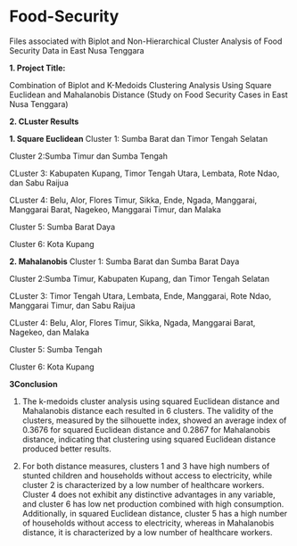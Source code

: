 # Food-Security
Files associated with Biplot and Non-Hierarchical Cluster Analysis of Food Security Data in East Nusa Tenggara

**1. Project Title:**

Combination of Biplot and K-Medoids Clustering Analysis Using Square Euclidean and Mahalanobis Distance (Study on Food Security Cases in East Nusa Tenggara)

**2. CLuster Results**

**1. Square Euclidean**
Cluster 1: Sumba Barat dan Timor Tengah Selatan

Cluster 2:Sumba Timur dan Sumba Tengah

CLuster 3: Kabupaten Kupang, Timor Tengah Utara, Lembata, Rote Ndao, dan Sabu Raijua

CLuster 4: Belu, Alor, Flores Timur, Sikka, Ende, Ngada, Manggarai, Manggarai Barat, Nagekeo, Manggarai Timur, dan Malaka

Cluster 5: Sumba Barat Daya

Cluster 6: Kota Kupang

**2. Mahalanobis**
Cluster 1: Sumba Barat dan Sumba Barat Daya

Cluster 2:Sumba Timur, Kabupaten Kupang, dan Timor Tengah Selatan

CLuster 3: Timor Tengah Utara, Lembata, Ende, Manggarai, Rote Ndao, Manggarai Timur, dan Sabu Raijua

CLuster 4: Belu, Alor, Flores Timur, Sikka, Ngada, Manggarai Barat, Nagekeo, dan Malaka

Cluster 5: Sumba Tengah

Cluster 6: Kota Kupang

**3Conclusion**
1. The k-medoids cluster analysis using squared Euclidean distance and Mahalanobis distance each resulted in 6 clusters. The validity of the clusters, measured by the silhouette index, showed an average index of 0.3676 for squared Euclidean distance and 0.2867 for Mahalanobis distance, indicating that clustering using squared Euclidean distance produced better results.

2. For both distance measures, clusters 1 and 3 have high numbers of stunted children and households without access to electricity, while cluster 2 is characterized by a low number of healthcare workers. Cluster 4 does not exhibit any distinctive advantages in any variable, and cluster 6 has low net production combined with high consumption. Additionally, in squared Euclidean distance, cluster 5 has a high number of households without access to electricity, whereas in Mahalanobis distance, it is characterized by a low number of healthcare workers.
